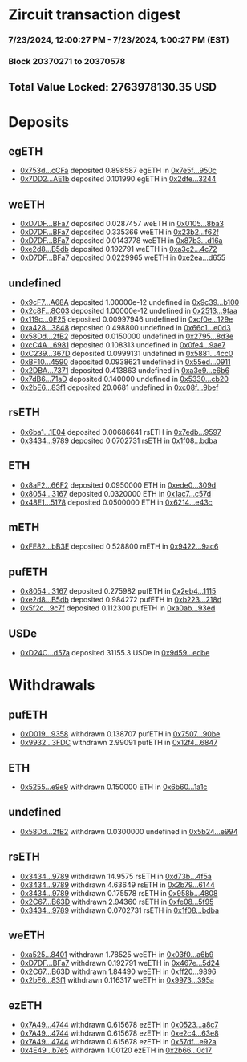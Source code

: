 # Zircuit transaction digest
### 7/23/2024, 12:00:27 PM - 7/23/2024, 1:00:27 PM (EST)
### Block 20370271 to 20370578

## Total Value Locked: 2763978130.35 USD

# Deposits
## egETH
- [0x753d...cCFa](https://etherscan.io/address/0x753db5700b555d3462927eF133361D65A78BcCFa) deposited 0.898587 egETH in [0x7e5f...950c](https://etherscan.io/tx/0x753db5700b555d3462927eF133361D65A78BcCFa)
- [0x7DD2...AE1b](https://etherscan.io/address/0x7DD2c4ae6Fc5756B9d4EC2429ce491be916EAE1b) deposited 0.101990 egETH in [0x2dfe...3244](https://etherscan.io/tx/0x7DD2c4ae6Fc5756B9d4EC2429ce491be916EAE1b)
## weETH
- [0xD7DF...BFa7](https://etherscan.io/address/0xD7DF7E085214743530afF339aFC420c7c720BFa7) deposited 0.0287457 weETH in [0x0105...8ba3](https://etherscan.io/tx/0xD7DF7E085214743530afF339aFC420c7c720BFa7)
- [0xD7DF...BFa7](https://etherscan.io/address/0xD7DF7E085214743530afF339aFC420c7c720BFa7) deposited 0.335366 weETH in [0x23b2...f62f](https://etherscan.io/tx/0xD7DF7E085214743530afF339aFC420c7c720BFa7)
- [0xD7DF...BFa7](https://etherscan.io/address/0xD7DF7E085214743530afF339aFC420c7c720BFa7) deposited 0.0143778 weETH in [0x87b3...d16a](https://etherscan.io/tx/0xD7DF7E085214743530afF339aFC420c7c720BFa7)
- [0xe2d8...B5db](https://etherscan.io/address/0xe2d846F75c2B15cA1Ca9f97241E880f674DEB5db) deposited 0.192791 weETH in [0xa3c2...4c72](https://etherscan.io/tx/0xe2d846F75c2B15cA1Ca9f97241E880f674DEB5db)
- [0xD7DF...BFa7](https://etherscan.io/address/0xD7DF7E085214743530afF339aFC420c7c720BFa7) deposited 0.0229965 weETH in [0xe2ea...d655](https://etherscan.io/tx/0xD7DF7E085214743530afF339aFC420c7c720BFa7)
## undefined
- [0x9cF7...A68A](https://etherscan.io/address/0x9cF7D0980f436B536D90aCEFa90f12Bc9924A68A) deposited 1.00000e-12 undefined in [0x9c39...b100](https://etherscan.io/tx/0x9cF7D0980f436B536D90aCEFa90f12Bc9924A68A)
- [0x2c8F...8C03](https://etherscan.io/address/0x2c8F6c03689e92f53FdC8B01643F4d70dfa18C03) deposited 1.00000e-12 undefined in [0x2513...9faa](https://etherscan.io/tx/0x2c8F6c03689e92f53FdC8B01643F4d70dfa18C03)
- [0x119c...0E25](https://etherscan.io/address/0x119ce827E8242FDBbdc4FA49346DA57AF8700E25) deposited 0.00997946 undefined in [0xcf0e...129e](https://etherscan.io/tx/0x119ce827E8242FDBbdc4FA49346DA57AF8700E25)
- [0xa428...3848](https://etherscan.io/address/0xa42820C9801b3C6513f7913F4Ca20b1d2c603848) deposited 0.498800 undefined in [0x66c1...e0d3](https://etherscan.io/tx/0xa42820C9801b3C6513f7913F4Ca20b1d2c603848)
- [0x58Dd...2fB2](https://etherscan.io/address/0x58Dd417aeBaB4a1B86BF0D1533f5D071935a2fB2) deposited 0.0150000 undefined in [0x2795...8d3e](https://etherscan.io/tx/0x58Dd417aeBaB4a1B86BF0D1533f5D071935a2fB2)
- [0xcC4A...6981](https://etherscan.io/address/0xcC4AdA1C3950518D8EFEd36F47A6D9572D9E6981) deposited 0.108313 undefined in [0x0fe4...9ae7](https://etherscan.io/tx/0xcC4AdA1C3950518D8EFEd36F47A6D9572D9E6981)
- [0xC239...367D](https://etherscan.io/address/0xC2399eC71eb397AAB3E69e27C1e2EBeD5b54367D) deposited 0.0999131 undefined in [0x5881...4cc0](https://etherscan.io/tx/0xC2399eC71eb397AAB3E69e27C1e2EBeD5b54367D)
- [0xBF10...4590](https://etherscan.io/address/0xBF10bF37F58921941b2C46c8Bd1F934a5F744590) deposited 0.0938621 undefined in [0x55ed...0911](https://etherscan.io/tx/0xBF10bF37F58921941b2C46c8Bd1F934a5F744590)
- [0x2DBA...7371](https://etherscan.io/address/0x2DBA919E4C9EF91a4B142c430C37AE770D227371) deposited 0.413863 undefined in [0xa3e9...e6b6](https://etherscan.io/tx/0x2DBA919E4C9EF91a4B142c430C37AE770D227371)
- [0x7dB6...71aD](https://etherscan.io/address/0x7dB619684b43eDaC818195AA90Aec9df7EA171aD) deposited 0.140000 undefined in [0x5330...cb20](https://etherscan.io/tx/0x7dB619684b43eDaC818195AA90Aec9df7EA171aD)
- [0x2bE6...83f1](https://etherscan.io/address/0x2bE66119feE1254866CD2925941E7F563fEA83f1) deposited 20.0681 undefined in [0xc08f...9bef](https://etherscan.io/tx/0x2bE66119feE1254866CD2925941E7F563fEA83f1)
## rsETH
- [0x6ba1...1E04](https://etherscan.io/address/0x6ba13c8415edf66CbA1c2515F3042a8a4A661E04) deposited 0.00686641 rsETH in [0x7edb...9597](https://etherscan.io/tx/0x6ba13c8415edf66CbA1c2515F3042a8a4A661E04)
- [0x3434...9789](https://etherscan.io/address/0x34349c5569e7B846c3558961552D2202760A9789) deposited 0.0702731 rsETH in [0x1f08...bdba](https://etherscan.io/tx/0x34349c5569e7B846c3558961552D2202760A9789)
## ETH
- [0x8aF2...66F2](https://etherscan.io/address/0x8aF284db28F6993728ed46369edF372dbd5566F2) deposited 0.0950000 ETH in [0xede0...309d](https://etherscan.io/tx/0x8aF284db28F6993728ed46369edF372dbd5566F2)
- [0x8054...3167](https://etherscan.io/address/0x8054E8f8902287708A63856597382820CFe83167) deposited 0.0320000 ETH in [0x1ac7...c57d](https://etherscan.io/tx/0x8054E8f8902287708A63856597382820CFe83167)
- [0x48E1...5178](https://etherscan.io/address/0x48E107fC4F30d47D4F6aCC790a15244aD2Fc5178) deposited 0.0500000 ETH in [0x6214...e43c](https://etherscan.io/tx/0x48E107fC4F30d47D4F6aCC790a15244aD2Fc5178)
## mETH
- [0xFE82...bB3E](https://etherscan.io/address/0xFE82617677c5aB2Ee797C70b20F863E5F741bB3E) deposited 0.528800 mETH in [0x9422...9ac6](https://etherscan.io/tx/0xFE82617677c5aB2Ee797C70b20F863E5F741bB3E)
## pufETH
- [0x8054...3167](https://etherscan.io/address/0x8054E8f8902287708A63856597382820CFe83167) deposited 0.275982 pufETH in [0x2eb4...1115](https://etherscan.io/tx/0x8054E8f8902287708A63856597382820CFe83167)
- [0xe2d8...B5db](https://etherscan.io/address/0xe2d846F75c2B15cA1Ca9f97241E880f674DEB5db) deposited 0.984272 pufETH in [0xb223...218d](https://etherscan.io/tx/0xe2d846F75c2B15cA1Ca9f97241E880f674DEB5db)
- [0x5f2c...9c7f](https://etherscan.io/address/0x5f2c772E8a247b026951Dfc622c80EC97E6C9c7f) deposited 0.112300 pufETH in [0xa0ab...93ed](https://etherscan.io/tx/0x5f2c772E8a247b026951Dfc622c80EC97E6C9c7f)
## USDe
- [0xD24C...d57a](https://etherscan.io/address/0xD24Cfe2d0fa81369ca6291c28ac5426e16B6d57a) deposited 31155.3 USDe in [0x9d59...edbe](https://etherscan.io/tx/0xD24Cfe2d0fa81369ca6291c28ac5426e16B6d57a)
# Withdrawals
## pufETH
- [0xD019...9358](https://etherscan.io/address/0xD0193d5C5A0E4509EB5E7d2C8D0a910F60979358) withdrawn 0.138707 pufETH in [0x7507...90be](https://etherscan.io/tx/0xD0193d5C5A0E4509EB5E7d2C8D0a910F60979358)
- [0x9932...3FDC](https://etherscan.io/address/0x99329a9d73f7136EE28E344Bd85132eeAfae3FDC) withdrawn 2.99091 pufETH in [0x12f4...6847](https://etherscan.io/tx/0x99329a9d73f7136EE28E344Bd85132eeAfae3FDC)
## ETH
- [0x5255...e9e9](https://etherscan.io/address/0x5255ba61AA23d11859D219771201Fc8A85c8e9e9) withdrawn 0.150000 ETH in [0x6b60...1a1c](https://etherscan.io/tx/0x5255ba61AA23d11859D219771201Fc8A85c8e9e9)
## undefined
- [0x58Dd...2fB2](https://etherscan.io/address/0x58Dd417aeBaB4a1B86BF0D1533f5D071935a2fB2) withdrawn 0.0300000 undefined in [0x5b24...e994](https://etherscan.io/tx/0x58Dd417aeBaB4a1B86BF0D1533f5D071935a2fB2)
## rsETH
- [0x3434...9789](https://etherscan.io/address/0x34349c5569e7B846c3558961552D2202760A9789) withdrawn 14.9575 rsETH in [0xd73b...4f5a](https://etherscan.io/tx/0x34349c5569e7B846c3558961552D2202760A9789)
- [0x3434...9789](https://etherscan.io/address/0x34349c5569e7B846c3558961552D2202760A9789) withdrawn 4.63649 rsETH in [0x2b79...6144](https://etherscan.io/tx/0x34349c5569e7B846c3558961552D2202760A9789)
- [0x3434...9789](https://etherscan.io/address/0x34349c5569e7B846c3558961552D2202760A9789) withdrawn 0.175578 rsETH in [0x958b...4808](https://etherscan.io/tx/0x34349c5569e7B846c3558961552D2202760A9789)
- [0x2C67...B63D](https://etherscan.io/address/0x2C678004AF4c1e217d9ED8Baabd4454406CeB63D) withdrawn 2.94360 rsETH in [0xfe08...5f95](https://etherscan.io/tx/0x2C678004AF4c1e217d9ED8Baabd4454406CeB63D)
- [0x3434...9789](https://etherscan.io/address/0x34349c5569e7B846c3558961552D2202760A9789) withdrawn 0.0702731 rsETH in [0x1f08...bdba](https://etherscan.io/tx/0x34349c5569e7B846c3558961552D2202760A9789)
## weETH
- [0xa525...8401](https://etherscan.io/address/0xa525955306e656a36de5D0F756890B7C8ba98401) withdrawn 1.78525 weETH in [0x03f0...a6b9](https://etherscan.io/tx/0xa525955306e656a36de5D0F756890B7C8ba98401)
- [0xD7DF...BFa7](https://etherscan.io/address/0xD7DF7E085214743530afF339aFC420c7c720BFa7) withdrawn 0.192791 weETH in [0x467e...5d24](https://etherscan.io/tx/0xD7DF7E085214743530afF339aFC420c7c720BFa7)
- [0x2C67...B63D](https://etherscan.io/address/0x2C678004AF4c1e217d9ED8Baabd4454406CeB63D) withdrawn 1.84490 weETH in [0xff20...9896](https://etherscan.io/tx/0x2C678004AF4c1e217d9ED8Baabd4454406CeB63D)
- [0x2bE6...83f1](https://etherscan.io/address/0x2bE66119feE1254866CD2925941E7F563fEA83f1) withdrawn 0.116317 weETH in [0x9973...395a](https://etherscan.io/tx/0x2bE66119feE1254866CD2925941E7F563fEA83f1)
## ezETH
- [0x7A49...4744](https://etherscan.io/address/0x7A493Be5c2ce014cD049Bf178a1ac0Db1B434744) withdrawn 0.615678 ezETH in [0x0523...a8c7](https://etherscan.io/tx/0x7A493Be5c2ce014cD049Bf178a1ac0Db1B434744)
- [0x7A49...4744](https://etherscan.io/address/0x7A493Be5c2ce014cD049Bf178a1ac0Db1B434744) withdrawn 0.615678 ezETH in [0xe2c4...63e8](https://etherscan.io/tx/0x7A493Be5c2ce014cD049Bf178a1ac0Db1B434744)
- [0x7A49...4744](https://etherscan.io/address/0x7A493Be5c2ce014cD049Bf178a1ac0Db1B434744) withdrawn 0.615678 ezETH in [0x57df...e92a](https://etherscan.io/tx/0x7A493Be5c2ce014cD049Bf178a1ac0Db1B434744)
- [0x4E49...b7e5](https://etherscan.io/address/0x4E49169875cF9B8da569B23cE102a5Bc211db7e5) withdrawn 1.00120 ezETH in [0x2b66...0c17](https://etherscan.io/tx/0x4E49169875cF9B8da569B23cE102a5Bc211db7e5)
